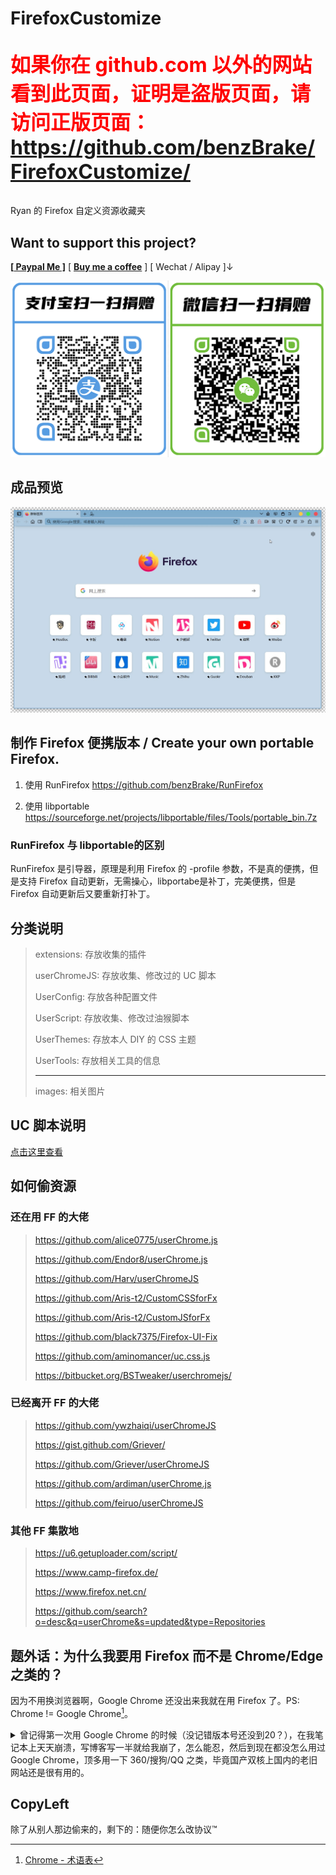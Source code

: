 # FirefoxCustomize
<p style="font-size: 32px; color: red; font-weight: bold;">如果你在 github.com 以外的网站看到此页面，证明是盗版页面，请访问正版页面：<a href="https://github.com/benzBrake/FirefoxCustomize">https://github.com/benzBrake/FirefoxCustomize/</a></p>



Ryan 的 Firefox 自定义资源收藏夹

## Want to support this project?

**[[ Paypal Me \]](https://www.paypal.me/brakepay)** [ **[Buy me a coffee](https://www.buymeacoffee.com/buyryanacoffie)** ] [ Wechat / Alipay ]↓

![二维码](images/donate.v2.png)

## 成品预览

![截图](images/screenshot.jpg)

## 制作 Firefox 便携版本 / Create your own portable Firefox.

1. 使用 RunFirefox  https://github.com/benzBrake/RunFirefox

2. 使用 libportable https://sourceforge.net/projects/libportable/files/Tools/portable_bin.7z

### RunFirefox 与 libportable的区别

RunFirefox 是引导器，原理是利用 Firefox 的 -profile 参数，不是真的便携，但是支持 Firefox 自动更新，无需操心，libportabe是补丁，完美便携，但是 Firefox 自动更新后又要重新打补丁。

## 分类说明

> extensions: 存放收集的插件
>
> userChromeJS: 存放收集、修改过的 UC 脚本
>
> UserConfig: 存放各种配置文件
>
> UserScript: 存放收集、修改过油猴脚本
>
> UserThemes: 存放本人 DIY 的 CSS 主题
>
> UserTools: 存放相关工具的信息
>
> ---
>
> images: 相关图片

## UC 脚本说明

[点击这里查看](userChromeJS/README.md)

## 如何偷资源

### 还在用 FF 的大佬

> https://github.com/alice0775/userChrome.js
>
> https://github.com/Endor8/userChrome.js
>
> https://github.com/Harv/userChromeJS
>
> https://github.com/Aris-t2/CustomCSSforFx
>
> https://github.com/Aris-t2/CustomJSforFx
>
> https://github.com/black7375/Firefox-UI-Fix
>
> https://github.com/aminomancer/uc.css.js
>
> https://bitbucket.org/BSTweaker/userchromejs/

### 已经离开 FF 的大佬

> https://github.com/ywzhaiqi/userChromeJS
>
> https://gist.github.com/Griever/
>
> https://github.com/Griever/userChromeJS
>
> https://github.com/ardiman/userChrome.js
>
> https://github.com/feiruo/userChromeJS

### 其他 FF 集散地

> https://u6.getuploader.com/script/
>
> https://www.camp-firefox.de/
>
> https://www.firefox.net.cn/
>
> https://github.com/search?o=desc&q=userChrome&s=updated&type=Repositories

## 题外话：为什么我要用 Firefox 而不是 Chrome/Edge 之类的？

因为不用换浏览器啊，Google Chrome 还没出来我就在用 Firefox 了。PS: Chrome != Google Chrome[^1]。

<details>
    <summary>
        曾记得第一次用 Google Chrome 的时候（没记错版本号还没到20？），在我笔记本上天天崩溃，写博客写一半就给我崩了，怎么能忍，然后到现在都没怎么用过 Google Chrome，顶多用一下 360/搜狗/QQ 之类，毕竟国产双核上国内的老旧网站还是很有用的。
    </summary>
在那个电脑资源不充足的年代（512MB甚至更少内存），Google Chrome 可是耗资源大户啊。而 Firefox 在没换量子引擎之前一直都是很省资源的。那个时候快这个特点真的不足以让我换掉火狐。后来资源充足了，我笔记本都 16G 了，但是火狐也变快了，我就更没有换浏览器的动力了。<br />   
资源充足了以后 UC 脚本/ 老式拓展这类拖慢浏览器速度的东西已经没有任何感觉了，反而时 Firefox 还有这强大的 DIY 功能吸引着我，比如我的笔记本 13 寸，地址栏工具栏标签栏太占位置了，Google Chrome 并没有任何办法调整，而火狐可以通过 CSS/JS 调整为一行来节省空间。并且作为一个伪程序员，我自己还能 C/V 调整浏览器功能样式的 CSS/JS，Firefox 用起来真是得心应手啊。<br />
你可能会说 Vivaldi 的自定义功能也很强大啊，那你可错了，Vivaldi 能做到的，Firefox 必然能做到，就是看有没有大佬做，但是 Firefox 能做到的，Vivaldi 未必能做到，比如《<a href="https://kkp.disk.st/firefox-adds-the-function-of-middle-click-the-download-button-bar-and-download-video-with-yougetexe.html">Firefox 添加“鼠标中键点击下载按钮条用 you-get.exe 下载视频” 的功能 - Ryan 快快跑</a>》，当然 Google Chrome 系可以通过新增按钮的方式实现，可我就是强迫症发作，不想要那么多的按钮。 <br />   
That's it.   
</details>

## CopyLeft

除了从别人那边偷来的，剩下的：随便你怎么改协议™

[^1]: [Chrome - 术语表](https://developer.mozilla.org/zh-CN/docs/Glossary/Chrome)
